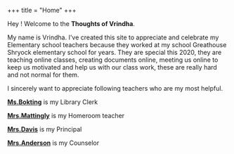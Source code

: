 +++
title = "Home"
+++



Hey ! Welcome to the **Thoughts of Vrindha**. 

My name is Vrindha. I've created this site to appreciate and celebrate my Elementary school teachers because they worked at my school Greathouse Shryock elementary school for years. They are special this 2020, they are teaching online classes, creating documents online, meeting us online to keep us motivated and help us with our class work, these are really hard and not normal for them.

I sincerely want to appreciate following teachers who are my most helpful.

**[Ms.Bokting](/blog/ms.bokting/)** is my Library Clerk

**[Mrs.Mattingly](/blog/mrs.mattingly/)** is my Homeroom teacher

**[Mrs.Davis](/blog/mrs.-davis/)** is my Principal

**[Mrs.Anderson](/blog/mrs.anderson/)** is my Counselor